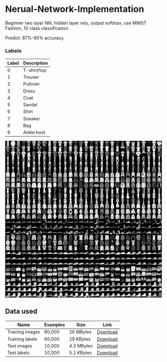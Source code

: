 # Nerual-Network-Implementation

</p>Beginner two layer NN, hidden layer relu, output softmax, use MNIST Fashion, 10 class classification.</p>

</p>Predict: 87%-90% accuracy.</p>

### Labels
| Label | Description |
| --- | --- |
| 0 | T-shirt/top |
| 1 | Trouser |
| 2 | Pullover |
| 3 | Dress |
| 4 | Coat |
| 5 | Sandal |
| 6 | Shirt |
| 7 | Sneaker |
| 8 | Bag |
| 9 | Ankle boot |

![](fashion-mnist-sprite.png)

## Data used

| Name  | Examples | Size | Link |
| --- | --- |--- | --- |
| Training images  | 60,000|26 MBytes | [Download](http://fashion-mnist.s3-website.eu-central-1.amazonaws.com/train-images-idx3-ubyte.gz)|
| Training labels  |60,000|29 KBytes | [Download](http://fashion-mnist.s3-website.eu-central-1.amazonaws.com/train-labels-idx1-ubyte.gz)|
| Test images  | 10,000|4.3 MBytes | [Download](http://fashion-mnist.s3-website.eu-central-1.amazonaws.com/t10k-images-idx3-ubyte.gz)|
| Test labels  | 10,000| 5.1 KBytes | [Download](http://fashion-mnist.s3-website.eu-central-1.amazonaws.com/t10k-labels-idx1-ubyte.gz)|
